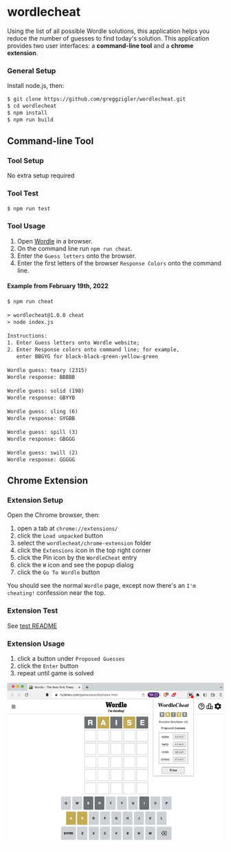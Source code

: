 # wordlecheat

Using the list of all possible Wordle solutions, this application helps you reduce the number of guesses to find today's solution. This application provides two user interfaces: a **command-line tool** and a **chrome extension**.

### General Setup

Install node.js, then:
```
$ git clone https://github.com/greggzigler/wordlecheat.git
$ cd wordlecheat
$ npm install
$ npm run build
```

## Command-line Tool

### Tool Setup

No extra setup required

### Tool Test

`$ npm run test`

### Tool Usage

1. Open [Wordle](https://www.nytimes.com/games/wordle/index.html) in a browser.
2. On the command line run `npm run cheat`.
3. Enter the `Guess letters` onto the browser.
4. Enter the first letters of the browser `Response Colors` onto the command line.

#### Example from February 19th, 2022

```text
$ npm run cheat

> wordlecheat@1.0.0 cheat
> node index.js

Instructions:
1. Enter Guess letters onto Wordle website;
2. Enter Response colors onto command line; for example,
   enter BBGYG for black-black-green-yellow-green

Wordle guess: teary (2315)
Wordle response: BBBBB

Wordle guess: solid (198)
Wordle response: GBYYB

Wordle guess: sling (6)
Wordle response: GYGBB

Wordle guess: spill (3)
Wordle response: GBGGG

Wordle guess: swill (2)
Wordle response: GGGGG
```

## Chrome Extension

### Extension Setup

Open the Chrome browser, then:

1. open a tab at `chrome://extensions/`
1. click the `Load unpacked` button
1. select the `wordlecheat/chrome-extension` folder
1. click the `Extensions` icon in the top right corner
1. click the Pin icon by the `WordleCheat` entry
1. click the `W` icon and see the popup dialog
1. click the `Go To Wordle` button

You should see the normal `Wordle` page, except now there's an `I'm cheating!` confession near the top.

### Extension Test

See [test README](./chrome-extension/test/README.md)

### Extension Usage

1. click a button under `Proposed Guesses`
1. click the `Enter` button
1. repeat until game is solved

![Screenshot](./images/ExtensionUsageExample.png)
